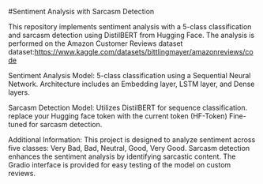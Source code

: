 #Sentiment Analysis with Sarcasm Detection 

This repository implements sentiment analysis with a 5-class classification and sarcasm detection using DistilBERT from Hugging Face. The analysis is performed on the Amazon Customer Reviews dataset 
dataset:https://www.kaggle.com/datasets/bittlingmayer/amazonreviews/code

Sentiment Analysis Model:
5-class classification using a Sequential Neural Network.
Architecture includes an Embedding layer, LSTM layer, and Dense layers.

Sarcasm Detection Model:
Utilizes DistilBERT for sequence classification.
replace your Hugging face token with the current token (HF-Token)
Fine-tuned for sarcasm detection.

Additional Information:
This project is designed to analyze sentiment across five classes: Very Bad, Bad, Neutral, Good, Very Good.
Sarcasm detection enhances the sentiment analysis by identifying sarcastic content.
The Gradio interface is provided for easy testing of the model on custom reviews.
